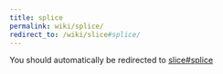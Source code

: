 ```yaml
---
title: splice
permalink: wiki/splice/
redirect_to: /wiki/slice#splice/
---
```


You should automatically be redirected to [slice#splice](/wiki/slice#splice/)

